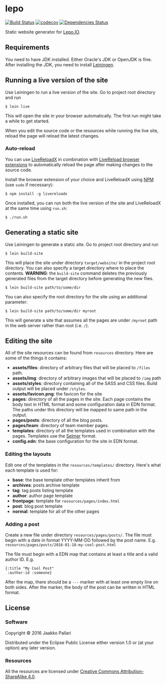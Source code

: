 # lepo

[![Build Status](https://travis-ci.org/Lepovirta/lepo.svg?branch=master)](https://travis-ci.org/Lepovirta/lepo)
[![codecov](https://codecov.io/gh/Lepovirta/lepo/branch/master/graph/badge.svg)](https://codecov.io/gh/Lepovirta/lepo)
[![Dependencies Status](https://jarkeeper.com/Lepovirta/lepo/status.svg)](https://jarkeeper.com/Lepovirta/lepo)

Static website generator for [Lepo.IO][lepoio].

## Requirements

You need to have JDK installed.
Either Oracle's JDK or OpenJDK is fine.
After installing the JDK, you need to install [Leiningen][].

## Running a live version of the site

Use Leiningen to run a live version of the site.
Go to project root directory and run

    $ lein live

This will open the site in your browser automatically.
The first run might take a while to get started.

When you edit the source code or the resources while running the live site,
reload the page will reload the latest changes.

### Auto-reload

You can use [LiveReloadX][] in combination with [LiveReload browser extensions][livereload-ext]
to automatically reload the page after making changes to the source code.

Install the browser extension of your choice and LiveReloadX using [NPM][] (use `sudo` if necessary):

    $ npm install -g livereloadx

Once installed, you can run both the live version of the site and LiveReloadX at the same time using `run.sh`:

    $ ./run.sh

## Generating a static site

Use Leiningen to generate a static site.
Go to project root directory and run

    $ lein build-site

This will place the site under directory `target/website/` in the project root directory.
You can also specify a target directory where to place the contents.
**WARNING**: the `build-site` command deletes the previously generated files from the target directory before generating the new files.

    $ lein build-site path/to/some/dir

You can also specify the root directory for the site using an additional parameter:

    $ lein build-site path/to/some/dir myroot

This will generate a site that assumes all the pages are under `/myroot` path in the web server rather than root (i.e. `/`).

## Editing the site

All of the site resources can be found from `resources` directory.
Here are some of the things it contains:

* **assets/files**: directory of arbitrary files that will be placed to `/files` path.
* **assets/img**: directory of arbitrary images that will be placed to `/img` path
* **assets/styles**: directory containing all of the SASS and CSS files.
  Build output will be placed under `/styles`.
* **assets/favicon.png**: the favicon for the site
* **pages**: directory of all the pages in the site.
  Each page contains the body text in HTML format and some configuration data in EDN format.
  The paths under this directory will be mapped to same path in the output.
* **pages/posts**: directory of all the blog posts.
* **pages/team**: directory of team member pages.
* **templates**: directory of all the templates used in combination with the pages.
  Templates use the [Selmer](https://github.com/yogthos/Selmer) format.
* **config.edn**: the base configuration for the site in EDN format.

### Editing the layouts

Edit one of the templates in the `resources/templates/` directory.
Here's what each template is used for:

* **base**: the base template other templates inherit from
* **archives**: posts archive template
* **tag**: tag posts listing template
* **author**: author page template
* **frontpage**: template for `resources/pages/index.html`
* **post**: blog post template
* **normal**: template for all of the other pages

### Adding a post

Create a new file under directory `resources/pages/posts/`.
The file must begin with a date in format YYYY-MM-DD followed by the post name.
E.g. `resources/pages/posts/2016-01-18-my-cool-post.html`

The file must begin with a EDN map that contains at least a title and a valid author ID.
E.g.

```
{:title "My Cool Post"
 :author-id :someone}
```

After the map, there should be a `---` marker with at least one empty line on both sides.
After the marker, the body of the post can be written in HTML format.

## License

### Software

Copyright © 2016 Jaakko Pallari

Distributed under the Eclipse Public License either version 1.0 or (at
your option) any later version.

### Resources

All the resources are licensed under
[Creative Commons Attribution-ShareAlike 4.0](http://creativecommons.org/licenses/by-sa/4.0/).

[lepoio]: https://lepo.io/
[leiningen]: http://leiningen.org/
[livereloadx]: https://nitoyon.github.io/livereloadx/
[livereload-ext]: http://livereload.com/extensions/
[npm]: https://www.npmjs.com/
